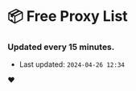 # :package: Free Proxy List
### Updated every 15 minutes.

- Last updated: `2024-04-26 12:34`

:heart:
